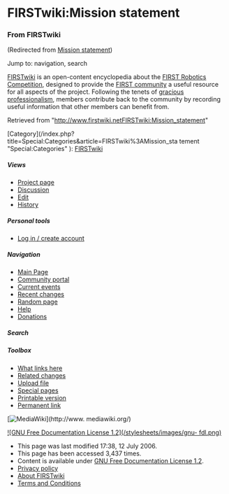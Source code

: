 
# FIRSTwiki:Mission statement

### From FIRSTwiki

(Redirected from [Mission
statement](/index.php?title=Mission_statement&redirect=no "Mission statement"
))

Jump to: navigation, search

[FIRSTwiki](FIRSTwiki "FIRSTwiki" ) is an open-content encyclopedia
about the [FIRST Robotics Competition](FIRST_Robotics_Competition
"FIRST Robotics Competition" ), designed to provide the [FIRST
community](FIRST_community "FIRST community" ) a useful resource
for all aspects of the project. Following the tenets of [gracious
professionalism](Gracious_professionalism "Gracious
professionalism" ), members contribute back to the community by recording
useful information that other members can benefit from.

Retrieved from
"<http://www.firstwiki.netFIRSTwiki:Mission_statement>"

[Category](/index.php?title=Special:Categories&article=FIRSTwiki%3AMission_sta
tement "Special:Categories" ): [FIRSTwiki](Category:FIRSTwiki
"Category:FIRSTwiki" )

##### Views

  * [Project page](FIRSTwiki:Mission_statement)
  * [Discussion](/index.php?title=FIRSTwiki_talk:Mission_statement&action=edit)
  * [Edit](/index.php?title=FIRSTwiki:Mission_statement&action=edit)
  * [History](/index.php?title=FIRSTwiki:Mission_statement&action=history)

##### Personal tools

  * [Log in / create account](/index.php?title=Special:Userlogin&returnto=FIRSTwiki:Mission_statement)

[](Main_Page "Main Page" )

##### Navigation

  * [Main Page](Main_Page)
  * [Community portal](FIRSTwiki:Community_portal)
  * [Current events](Current_events)
  * [Recent changes](Special:Recentchanges)
  * [Random page](Special:Random)
  * [Help](FIRSTwiki:Help)
  * [Donations](FIRSTwiki:Site_support)

##### Search



##### Toolbox

  * [What links here](Special:Whatlinkshere/FIRSTwiki:Mission_statement)
  * [Related changes](Special:Recentchangeslinked/FIRSTwiki:Mission_statement)
  * [Upload file](Special:Upload)
  * [Special pages](Special:Specialpages)
  * [Printable version](/index.php?title=FIRSTwiki:Mission_statement&printable=yes)
  * [Permanent link](/index.php?title=FIRSTwiki:Mission_statement&oldid=48867)

[![MediaWiki](/skins/common/images/poweredby_mediawiki_88x31.png)](http://www.
mediawiki.org/)

[![GNU Free Documentation License 1.2](/stylesheets/images/gnu-
fdl.png)](http://www.gnu.org/copyleft/fdl.html)

  * This page was last modified 17:38, 12 July 2006.
  * This page has been accessed 3,437 times.
  * Content is available under [GNU Free Documentation License 1.2](http://www.gnu.org/copyleft/fdl.html "http://www.gnu.org/copyleft/fdl.html" ).
  * [Privacy policy](FIRSTwiki:Privacy_policy "FIRSTwiki:Privacy policy" )
  * [About FIRSTwiki](FIRSTwiki:About "FIRSTwiki:About" )
  * [Terms and Conditions](FIRSTwiki:Terms_and_conditions "FIRSTwiki:Terms and conditions" )


